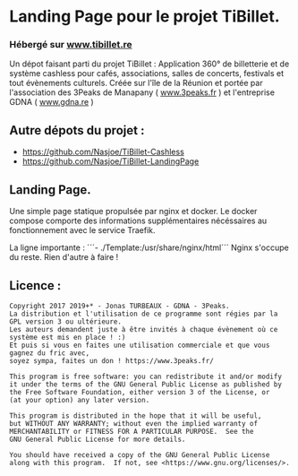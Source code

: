 # Landing Page pour le projet TiBillet.

### Hébergé sur www.tibillet.re

Un dépot faisant parti du projet TiBillet :
Application 360° de billetterie et de système cashless pour cafés, associations, salles de concerts, festivals et tout évènements culturels.
Créée sur l'île de la Réunion et portée par l'association des 3Peaks de Manapany ( www.3peaks.fr ) et l'entreprise GDNA ( www.gdna.re )

## Autre dépots du projet :
- https://github.com/Nasjoe/TiBillet-Cashless
- https://github.com/Nasjoe/TiBillet-LandingPage

## Landing Page.

Une simple page statique propulsée par nginx et docker.
Le docker compose comporte des informations supplémentaires nécéssaires au fonctionnement avec le service Traefik.

La ligne importante : 
     ´´´- ./Template:/usr/share/nginx/html´´´
Nginx s'occupe du reste. Rien d'autre à faire ! 

## Licence :

	Copyright 2017 2019+* - Jonas TURBEAUX - GDNA - 3Peaks.
	La distribution et l'utilisation de ce programme sont régies par la GPL version 3 ou ultérieure.
	Les auteurs demandent juste à être invités à chaque évènement où ce système est mis en place ! :) 
	Et puis si vous en faites une utilisation commerciale et que vous gagnez du fric avec, 
	soyez sympa, faites un don ! https://www.3peaks.fr/

    This program is free software: you can redistribute it and/or modify
    it under the terms of the GNU General Public License as published by
    the Free Software Foundation, either version 3 of the License, or
    (at your option) any later version.

    This program is distributed in the hope that it will be useful,
    but WITHOUT ANY WARRANTY; without even the implied warranty of
    MERCHANTABILITY or FITNESS FOR A PARTICULAR PURPOSE.  See the
    GNU General Public License for more details.

    You should have received a copy of the GNU General Public License
    along with this program.  If not, see <https://www.gnu.org/licenses/>.